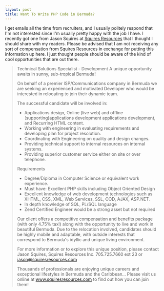 ```yaml
--- 
layout: post
title: Want To Write PHP Code in Bermuda?
---
```

<p>I get emails all the time from recruiters, and I usually politely respond that I'm not interested since I'm usually pretty happy with the job I have.  I recently got one from Jason Squires at <a href="http://www.squiresresources.com">Squires Resources</a> that I thought I should share with my readers.  Please be advised that I am not receiving any sort of compensation from Squires Resources in exchange for putting this information up here.  I just thought people should be aware of the kind of cool opportunities that are out there.
<blockquote>
Technical Solutions Specialist - Development
A unique opportunity awaits in sunny, sub-tropical Bermuda!
 
On behalf of a premier ISP/Communications company in Bermuda we are seeking an experienced and motivated Developer who would be interested in relocating to join their dynamic team.
 
The successful candidate will be involved in:
- Applications design, Online (live web) and offline (supporting)applications development applications development, and Recurring HTML content.
- Working with engineering in evaluating requirements and developing plan for project resolution.
- Coordinating with Engineering on quality and design changes.
- Providing technical support to internal resources on internal systems.
- Providing superior customer service either on site or over telephone.
 
Requirements
- Degree/Diploma in Computer Science or equivalent work experience.
- Must have: Excellent PHP skills including Object Oriented Design
- Excellent knowledge of web development technologies such as XHTML, CSS, XML, Web Services, SSL, OOD, AJAX, ASP.NET.
- In depth knowledge of SQL, PL/SQL language
- Zend Certified Engineer would be a strong asset but not required
 
Our client offers a competitive compensation and benefits package (with only 4.75% tax!) along with the opportunity to live and work in beautiful Bermuda.   Due to the relocation involved, candidates should be highly mobile and adaptable, with outside interests that correspond to Bermuda's idyllic and unique living environment. 
 
For more information or to explore this unique position, please contact Jason Squires, Squires Resources Inc.  705.725.7660 ext 23 or jason@squiresresources.com      
 
Thousands of professionals are enjoying unique careers and exceptional lifestyles in Bermuda and the Caribbean...  Please visit us online at www.squiresresources.com to find out how you can join them!
</blockquote></p>
